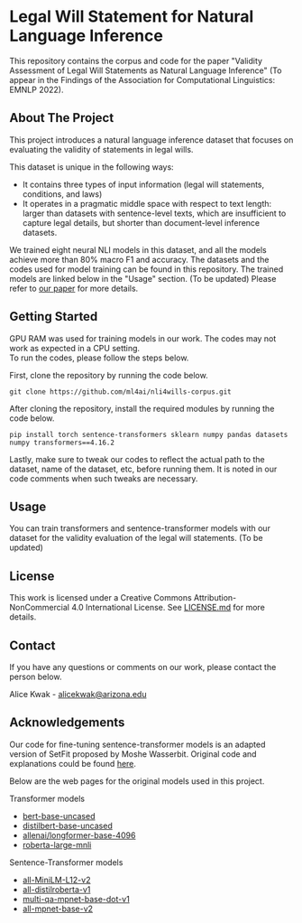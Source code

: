 # Legal Will Statement for Natural Language Inference

This repository contains the corpus and code for the paper "Validity Assessment of Legal Will Statements as Natural Language Inference" (To appear in the Findings of the Association for Computational Linguistics: EMNLP 2022).

## About The Project

This project introduces a natural language inference dataset that focuses on evaluating the validity of statements in legal wills.

This dataset is unique in the following ways:

* It contains three types of input information (legal will statements, conditions, and laws) 
* It operates in a pragmatic middle space with respect to text length: larger than datasets with sentence-level texts, which are insufficient to capture legal details, but shorter than document-level inference datasets.

We trained eight neural NLI models in this dataset, and all the models achieve more than 80% macro F1 and accuracy. The datasets and the codes used for model training can be found in this repository. The trained models are linked below in the "Usage" section. (To be updated) Please refer to [our paper](https://arxiv.org/abs/2210.16989) for more details.

## Getting Started

GPU RAM was used for training models in our work. The codes may not work as expected in a CPU setting. <br>
To run the codes, please follow the steps below.

First, clone the repository by running the code below.

    git clone https://github.com/ml4ai/nli4wills-corpus.git
    
After cloning the repository, install the required modules by running the code below.

    pip install torch sentence-transformers sklearn numpy pandas datasets numpy transformers==4.16.2

Lastly, make sure to tweak our codes to reflect the actual path to the dataset, name of the dataset, etc, before running them. It is noted in our code comments when such tweaks are necessary.

## Usage

You can train transformers and sentence-transformer models with our dataset for the validity evaluation of the legal will statements.
(To be updated)

## License

This work is licensed under a Creative Commons Attribution-NonCommercial 4.0 International License. See [LICENSE.md](https://github.com/ml4ai/nli4wills-corpus/blob/main/LICENSE.md) for more details.

## Contact

If you have any questions or comments on our work, please contact the person below.

Alice Kwak - alicekwak@arizona.edu

## Acknowledgements

Our code for fine-tuning sentence-transformer models is an adapted version of SetFit proposed by Moshe Wasserbit. Original code and explanations could be found [here](https://towardsdatascience.com/sentence-transformer-fine-tuning-setfit-outperforms-gpt-3-on-few-shot-text-classification-while-d9a3788f0b4e).

Below are the web pages for the original models used in this project.

Transformer models

* [bert-base-uncased](https://huggingface.co/bert-base-uncased?text=Paris+is+the+%5BMASK%5D+of+France.)
* [distilbert-base-uncased](https://huggingface.co/distilbert-base-uncased?text=The+goal+of+life+is+%5BMASK%5D.)
* [allenai/longformer-base-4096](https://huggingface.co/allenai/longformer-base-4096)
* [roberta-large-mnli](https://huggingface.co/roberta-large-mnli?text=I+like+you.+I+love+you)

Sentence-Transformer models

* [all-MiniLM-L12-v2](https://huggingface.co/sentence-transformers/all-MiniLM-L12-v2)
* [all-distilroberta-v1](https://huggingface.co/sentence-transformers/all-distilroberta-v1)
* [multi-qa-mpnet-base-dot-v1](https://huggingface.co/sentence-transformers/multi-qa-mpnet-base-dot-v1)
* [all-mpnet-base-v2](https://huggingface.co/sentence-transformers/all-mpnet-base-v2)
